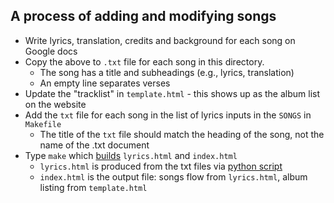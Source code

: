 ## A process of adding and modifying songs

- Write lyrics, translation, credits and background for each song on Google docs
- Copy the above to `.txt` file for each song in this directory.
  - The song has a title and subheadings (e.g., lyrics, translation)
  - An empty line separates verses
- Update the "tracklist" in `template.html` - this shows up as the album list on the website
- Add the `txt` file for each song in the list of lyrics inputs in the `SONGS` in `Makefile`
  - The title of the `txt` file should match the heading of the song, not the name of the .txt document
- Type `make` which [builds](../../Makefile) `lyrics.html` and `index.html`
  - `lyrics.html` is produced from the txt files via [python script](../../scripts/generate_lyrics.py)
  - `index.html` is the output file: songs flow from `lyrics.html`, album listing from `template.html`